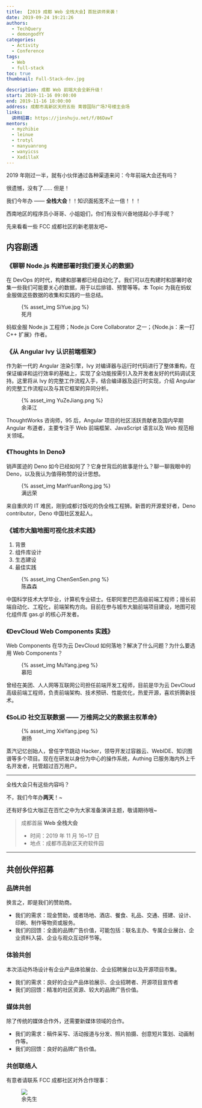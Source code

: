 ```yaml
---
title: 【2019 成都 Web 全栈大会】首批讲师来袭！
date: 2019-09-24 19:21:26
authors:
  - TechQuery
  - demongodYY
categories:
  - Activity
  - Conference
tags:
  - Web
  - full-stack
toc: true
thumbnail: Full-Stack-dev.jpg

description: 成都 Web 前端大会全新升级！
start: 2019-11-16 09:00:00
end: 2019-11-16 18:00:00
address: 成都市高新区天府五街 菁蓉国际广场7号楼主会场
links:
  讲师招募: https://jinshuju.net/f/86DawT
mentors:
  - myzhibie
  - leinue
  - trotyl
  - manyuanrong
  - wanyicss
  - XadillaX
---
```


2019 年刚过一半，就有小伙伴通过各种渠道来问：今年前端大会还有吗？

很遗憾，没有了…… 但是！

我们今年办 —— **全栈大会**！！知识面拓宽不止一倍！！！

西南地区的程序员小哥哥、小姐姐们，你们有没有兴奋地搓起小手手呢？

先来看看一些 FCC 成都社区的新老朋友吧~

<!-- more -->

## 内容剧透

### 《聊聊 Node.js 构建部署时我们要关心的数据》

在 DevOps 的时代，构建和部署都已经自动化了。我们可以在构建时和部署时收集一些我们可能要关心的数据，用于以后排错、预警等等。本 Topic 为我在蚂蚁金服做这些数据的收集和实践的一些总结。

<figure>
{% asset_img SiYue.jpg %}
  <figcaption>死月</figcaption>
</figure>

蚂蚁金服 Node.js 工程师；Node.js Core Collaborator 之一；《Node.js：来一打 C++ 扩展》作者。

### 《从 Angular Ivy 认识前端框架》

作为新一代的 Angular 渲染引擎，Ivy 对编译器与运行时代码进行了整体重构，在保证编译和运行效率的基础上，实现了全功能按需引入及开发者友好的代码调试支持。这里将从 Ivy 的完整工作流程入手，结合编译器及运行时实现，介绍 Angular 的完整工作流程以及与其它框架的异同分析。

<figure>
{% asset_img YuZeJiang.png %}
  <figcaption>余泽江</figcaption>
</figure>

ThoughtWorks 咨询师，95 后，Angular 项目的社区活跃贡献者及国内早期 Angular 布道者，主要专注于 Web 前端框架、JavaScript 语言以及 Web 规范相关领域。

### 《Thoughts In Deno》

销声匿迹的 Deno 如今已经如何了？它身世背后的故事是什么？聊一聊我眼中的 Deno，以及我认为值得称赞的设计思想。

<figure>
{% asset_img ManYuanRong.jpg %}
  <figcaption>满远荣</figcaption>
</figure>

来自重庆的 IT 难民，刚到成都讨饭吃的伪全栈工程狮。新晋的开源爱好者，Deno contributor，Deno 中国社区发起人。

### 《城市大脑地图可视化技术实践》

1. 背景
2. 组件库设计
3. 生态建设
4. 最佳实践

<figure>
{% asset_img ChenSenSen.png %}
  <figcaption>陈森森</figcaption>
</figure>

中国科学技术大学毕业，计算机专业硕士。任职阿里巴巴高级前端工程师；擅长前端自动化、工程化，前端架构方向。目前在参与城市大脑前端项目建设，地图可视化组件库 gas.gl 的核心开发者。

### 《DevCloud Web Components 实践》

Web Components 在华为云 DevCloud 如何落地？解决了什么问题？为什么要选用 Web Components？

<figure>
{% asset_img MuYang.jpeg %}
  <figcaption>慕阳</figcaption>
</figure>

曾经在美团、人人网等互联网公司担任前端开发工程师，目前是华为云 DevCloud 高级前端工程师，负责前端架构、技术预研、性能优化，热爱开源，喜欢折腾新技术。

### 《SoLiD 社交互联数据 —— 万维网之父的数据主权革命》

<figure>
{% asset_img XieYang.jpeg %}
  <figcaption>谢扬</figcaption>
</figure>

蒸汽记忆创始人，曾任字节跳动 Hacker，领导开发过容器云、WebIDE、知识图谱等多个项目。现在在研发以身份为中心的操作系统，Authing 已服务海内外上千名开发者，托管超过百万用户。

---

全栈大会只有这些内容吗？

不，我们今年办**两天**！~

还有好多位大咖正在百忙之中为大家准备演讲主题，敬请期待哦~

> 成都首届 **Web 全栈大会**
>
> - 时间：2019 年 11 月 16~17 日
> - 地点：成都市高新区天府软件园

---

## 共创伙伴招募

### 品牌共创

换言之，即是我们的赞助商。

- 我们的需求：现金赞助，或者场地、酒店、餐食、礼品、交通、搭建、设计、印刷、制作等物资或服务。
- 我们的回馈：全面的品牌广告价值，可能包括：联名主办、专属企业展台、企业资料入袋、企业与观众互动环节等。

### 体验共创

本次活动外场设计有企业产品体验展台、企业招聘展台以及开源项目市集。

- 我们的需求：良好的企业产品体验展示、企业招聘者、开源项目宣传者
- 我们的回馈：精准的社区资源、较大的品牌广告价值。

### 媒体共创

除了传统的媒体合作外，还需要新媒体领域的合作。

- 我们的需求：稿件采写、活动报道与分发、照片拍摄、创意短片策划、动画制作等。
- 我们的回馈：良好的品牌广告价值。

### 共创联络人

有意者请联系 FCC 成都社区对外合作理事：

<figure>
  <img src="https://user-images.githubusercontent.com/17036920/65339684-3262f400-dbff-11e9-8c80-5b5f1f59a183.png">
  <figcaption>余先生</figcaption>
</figure>
